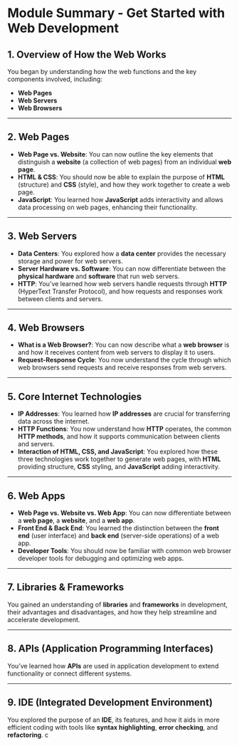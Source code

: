 # Module Summary - Get Started with Web Development

## 1. Overview of How the Web Works
You began by understanding how the web functions and the key components involved, including:
- **Web Pages**
- **Web Servers**
- **Web Browsers**

---

## 2. Web Pages
- **Web Page vs. Website**: You can now outline the key elements that distinguish a **website** (a collection of web pages) from an individual **web page**.
- **HTML & CSS**: You should now be able to explain the purpose of **HTML** (structure) and **CSS** (style), and how they work together to create a web page.
- **JavaScript**: You learned how **JavaScript** adds interactivity and allows data processing on web pages, enhancing their functionality.

---

## 3. Web Servers
- **Data Centers**: You explored how a **data center** provides the necessary storage and power for web servers.
- **Server Hardware vs. Software**: You can now differentiate between the **physical hardware** and **software** that run web servers.
- **HTTP**: You’ve learned how web servers handle requests through **HTTP** (HyperText Transfer Protocol), and how requests and responses work between clients and servers.

---

## 4. Web Browsers
- **What is a Web Browser?**: You can now describe what a **web browser** is and how it receives content from web servers to display it to users.
- **Request-Response Cycle**: You now understand the cycle through which web browsers send requests and receive responses from web servers.

---

## 5. Core Internet Technologies
- **IP Addresses**: You learned how **IP addresses** are crucial for transferring data across the internet.
- **HTTP Functions**: You now understand how **HTTP** operates, the common **HTTP methods**, and how it supports communication between clients and servers.
- **Interaction of HTML, CSS, and JavaScript**: You explored how these three technologies work together to generate web pages, with **HTML** providing structure, **CSS** styling, and **JavaScript** adding interactivity.

---

## 6. Web Apps
- **Web Page vs. Website vs. Web App**: You can now differentiate between a **web page**, a **website**, and a **web app**.
- **Front End & Back End**: You learned the distinction between the **front end** (user interface) and **back end** (server-side operations) of a web app.
- **Developer Tools**: You should now be familiar with common web browser developer tools for debugging and optimizing web apps.

---

## 7. Libraries & Frameworks
You gained an understanding of **libraries** and **frameworks** in development, their advantages and disadvantages, and how they help streamline and accelerate development.

---

## 8. APIs (Application Programming Interfaces)
You’ve learned how **APIs** are used in application development to extend functionality or connect different systems.

---

## 9. IDE (Integrated Development Environment)
You explored the purpose of an **IDE**, its features, and how it aids in more efficient coding with tools like **syntax highlighting**, **error checking**, and **refactoring**.
c
